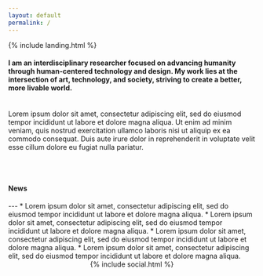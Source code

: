 ```yaml
---
layout: default
permalink: /
---
```


{% include landing.html %}


<p class="text-muted wow animated fadeIn" data-wow-delay=".25s">
<h4>I am an interdisciplinary researcher focused on advancing humanity through human-centered technology and design. My work lies at the intersection of art, technology, and society, striving to create a better, more livable world.</h4><br>
Lorem ipsum dolor sit amet, consectetur adipiscing elit, sed do eiusmod tempor incididunt ut labore et dolore magna aliqua. Ut enim ad minim veniam, quis nostrud exercitation ullamco laboris nisi ut aliquip ex ea commodo consequat. Duis aute irure dolor in reprehenderit in voluptate velit esse cillum dolore eu fugiat nulla pariatur.
</p>
<br>
<br>
<h4>News</h4>
---
* Lorem ipsum dolor sit amet, consectetur adipiscing elit, sed do eiusmod tempor incididunt ut labore et dolore magna aliqua.
* Lorem ipsum dolor sit amet, consectetur adipiscing elit, sed do eiusmod tempor incididunt ut labore et dolore magna aliqua.
* Lorem ipsum dolor sit amet, consectetur adipiscing elit, sed do eiusmod tempor incididunt ut labore et dolore magna aliqua.
* Lorem ipsum dolor sit amet, consectetur adipiscing elit, sed do eiusmod tempor incididunt ut labore et dolore magna aliqua.
<br>
<div align="center">{% include social.html %}</div>
<br>
